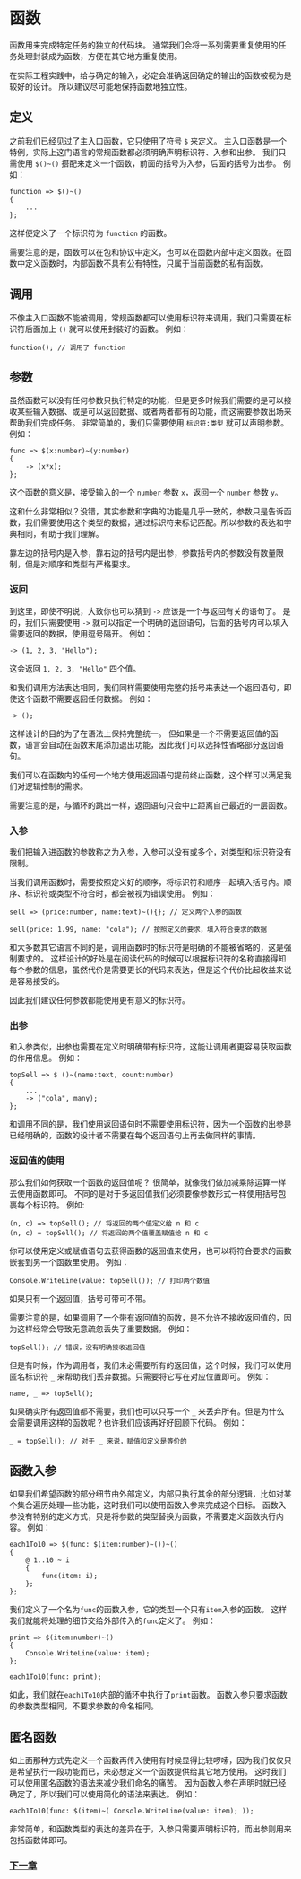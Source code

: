 # 函数
函数用来完成特定任务的独立的代码块。
通常我们会将一系列需要重复使用的任务处理封装成为函数，方便在其它地方重复使用。

在实际工程实践中，给与确定的输入，必定会准确返回确定的输出的函数被视为是较好的设计。
所以建议尽可能地保持函数地独立性。
## 定义
之前我们已经见过了主入口函数，它只使用了符号 `$` 来定义。
主入口函数是一个特例，实际上这门语言的常规函数都必须明确声明标识符、入参和出参。
我们只需使用 `$()~()` 搭配来定义一个函数，前面的括号为入参，后面的括号为出参。
例如：

    function => $()~()
    {
        ...
    };

这样便定义了一个标识符为 `function` 的函数。 

需要注意的是，函数可以在包和协议中定义，也可以在函数内部中定义函数。在函数中定义函数时，内部函数不具有公有特性，只属于当前函数的私有函数。
## 调用
不像主入口函数不能被调用，常规函数都可以使用标识符来调用，我们只需要在标识符后面加上 `()` 就可以使用封装好的函数。
例如：

    function(); // 调用了 function

## 参数
虽然函数可以没有任何参数只执行特定的功能，但是更多时候我们需要的是可以接收某些输入数据、或是可以返回数据、或者两者都有的功能，而这需要参数出场来帮助我们完成任务。
非常简单的，我们只需要使用 `标识符:类型` 就可以声明参数。
例如：

    func => $(x:number)~(y:number)
    {
        -> (x*x);
    };

这个函数的意义是，接受输入的一个 `number` 参数 `x`，返回一个 `number` 参数 `y`。

这和什么非常相似？没错，其实参数和字典的功能是几乎一致的，参数只是告诉函数，我们需要使用这个类型的数据，通过标识符来标记匹配。所以参数的表达和字典相同，有助于我们理解。

靠左边的括号内是入参，靠右边的括号内是出参，参数括号内的参数没有数量限制，但是对顺序和类型有严格要求。
### 返回
到这里，即使不明说，大致你也可以猜到 `->` 应该是一个与返回有关的语句了。
是的，我们只需要使用 `->` 就可以指定一个明确的返回语句，后面的括号内可以填入需要返回的数据，使用逗号隔开。
例如：

    -> (1, 2, 3, "Hello");

这会返回 `1, 2, 3, "Hello"` 四个值。

和我们调用方法表达相同，我们同样需要使用完整的括号来表达一个返回语句，即使这个函数不需要返回任何数据。
例如：

    -> ();

这样设计的目的为了在语法上保持完整统一。
但如果是一个不需要返回值的函数，语言会自动在函数末尾添加退出功能，因此我们可以选择性省略部分返回语句。

我们可以在函数内的任何一个地方使用返回语句提前终止函数，这个样可以满足我们对逻辑控制的需求。

需要注意的是，与循环的跳出一样，返回语句只会中止距离自己最近的一层函数。
### 入参
我们把输入进函数的参数称之为入参，入参可以没有或多个，对类型和标识符没有限制。

当我们调用函数时，需要按照定义好的顺序，将标识符和顺序一起填入括号内。顺序、标识符或类型不符合时，都会被视为错误使用。
例如：

    sell => (price:number, name:text)~(){}; // 定义两个入参的函数

    sell(price: 1.99, name: "cola"); // 按照定义的要求，填入符合要求的数据

和大多数其它语言不同的是，调用函数时的标识符是明确的不能被省略的，这是强制要求的。
这样设计的好处是在阅读代码的时候可以根据标识符的名称直接得知每个参数的信息，虽然代价是需要更长的代码来表达，但是这个代价比起收益来说是容易接受的。

因此我们建议任何参数都能使用更有意义的标识符。
### 出参
和入参类似，出参也需要在定义时明确带有标识符，这能让调用者更容易获取函数的作用信息。
例如：

    topSell => $ ()~(name:text, count:number)
    {
        ...
        -> ("cola", many);
    };

和调用不同的是，我们使用返回语句时不需要使用标识符，因为一个函数的出参是已经明确的，函数的设计者不需要在每个返回语句上再去做同样的事情。

### 返回值的使用
那么我们如何获取一个函数的返回值呢？
很简单，就像我们做加减乘除运算一样去使用函数即可。
不同的是对于多返回值我们必须要像参数形式一样使用括号包裹每个标识符。
例如:

    (n, c) => topSell(); // 将返回的两个值定义给 n 和 c
    (n, c) = topSell(); // 将返回的两个值覆盖赋值给 n 和 c

你可以使用定义或赋值语句去获得函数的返回值来使用，也可以将符合要求的函数嵌套到另一个函数里使用。
例如：

    Console.WriteLine(value: topSell()); // 打印两个数值

如果只有一个返回值，括号可带可不带。

需要注意的是，如果调用了一个带有返回值的函数，是不允许不接收返回值的，因为这样经常会导致无意疏忽丢失了重要数据。
例如：

    topSell(); // 错误，没有明确接收返回值

但是有时候，作为调用者，我们未必需要所有的返回值，这个时候，我们可以使用匿名标识符 `_` 来帮助我们丢弃数据。只需要将它写在对应位置即可。
例如：

    name, _ => topSell();

如果确实所有返回值都不需要，我们也可以只写一个 `_` 来丢弃所有。但是为什么会需要调用这样的函数呢？也许我们应该再好好回顾下代码。
例如：

    _ = topSell(); // 对于 _ 来说，赋值和定义是等价的

## 函数入参
如果我们希望函数的部分细节由外部定义，内部只执行其余的部分逻辑，比如对某个集合遍历处理一些功能，这时我们可以使用函数入参来完成这个目标。
函数入参没有特别的定义方式，只是将参数的类型替换为函数，不需要定义函数执行内容。
例如：

    each1To10 => $(func: $(item:number)~())~()
    {
        @ 1..10 ~ i
        {
            func(item: i);
        };
    };

我们定义了一个名为`func`的函数入参，它的类型一个只有`item`入参的函数。
这样我们就能将处理的细节交给外部传入的`func`定义了。
例如：

    print => $(item:number)~()
    {
        Console.WriteLine(value: item);
    };

    each1To10(func: print);

如此，我们就在`each1To10`内部的循环中执行了`print`函数。
函数入参只要求函数的参数类型相同，不要求参数的命名相同。

## 匿名函数
如上面那种方式先定义一个函数再传入使用有时候显得比较啰嗦，因为我们仅仅只是希望执行一段功能而已，未必想定义一个函数提供给其它地方使用。
这时我们可以使用匿名函数的语法来减少我们命名的痛苦。
因为函数入参在声明时就已经确定了，所以我们可以使用简化的语法来表达。
例如：

    each1To10(func: $(item)~( Console.WriteLine(value: item); ));

非常简单，和函数类型的表达的差异在于，入参只需要声明标识符，而出参则用来包括函数体即可。

### [下一章](包类型.md)